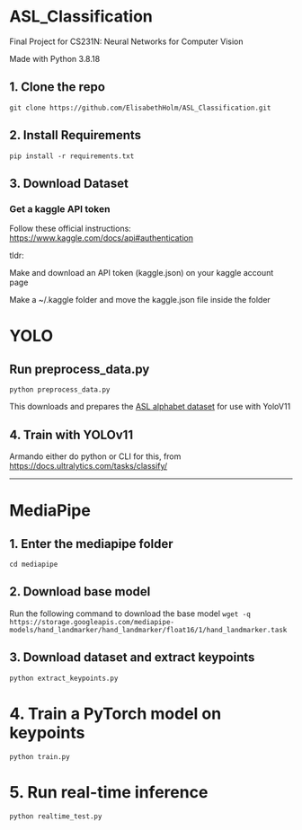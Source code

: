 # ASL_Classification
Final Project for CS231N: Neural Networks for Computer Vision

Made with Python 3.8.18

## 1. Clone the repo
```git clone https://github.com/ElisabethHolm/ASL_Classification.git```

## 2. Install Requirements
```pip install -r requirements.txt```

## 3. Download Dataset
### Get a kaggle API token
Follow these official instructions: https://www.kaggle.com/docs/api#authentication 

tldr: 

Make and download an API token (kaggle.json) on your kaggle account page

Make a ~/.kaggle folder and move the kaggle.json file inside the folder

# YOLO
## Run preprocess_data.py
```python preprocess_data.py```

This downloads and prepares the [ASL alphabet dataset](https://www.kaggle.com/datasets/grassknoted/asl-alphabet/data) for use with YoloV11

## 4. Train with YOLOv11
Armando either do python or CLI for this, from https://docs.ultralytics.com/tasks/classify/

___________
# MediaPipe
## 1. Enter the mediapipe folder
```cd mediapipe```

## 2. Download base model
Run the following command to download the base model
```wget -q https://storage.googleapis.com/mediapipe-models/hand_landmarker/hand_landmarker/float16/1/hand_landmarker.task```

## 3. Download dataset and extract keypoints
```python extract_keypoints.py```

# 4. Train a PyTorch model on keypoints
```python train.py```

# 5. Run real-time inference
```python realtime_test.py```
